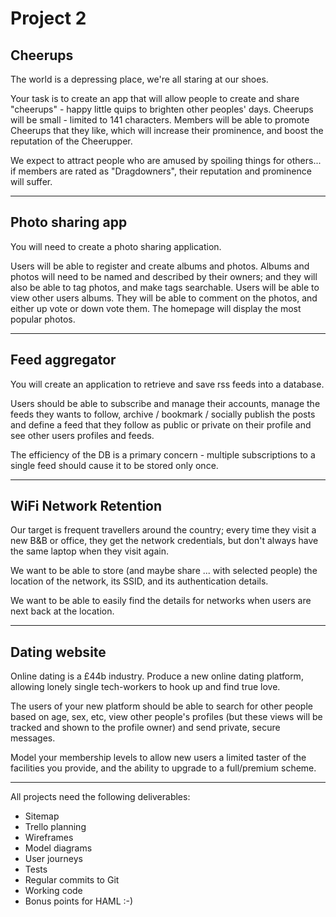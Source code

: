 # Project 2


## Cheerups
The world is a depressing place, we're all staring at our shoes.

Your task is to create an app that will allow people to create and share "cheerups" - happy little quips to brighten other peoples' days. Cheerups will be small - limited to 141 characters. Members will be able to promote Cheerups that they like, which will increase their prominence, and boost the reputation of the Cheerupper.

We expect to attract people who are amused by spoiling things for others... if members are rated as "Dragdowners", their reputation and prominence will suffer.

---

## Photo sharing app
You will need to create a photo sharing application.

Users will be able to register and create albums and photos. Albums and photos will need to be named and described by their owners; and they will also be able to tag photos, and make tags searchable. Users will be able to view other users albums. They will be able to comment on the photos, and either up vote or down vote them. The homepage will display the most popular photos.

---

## Feed aggregator
You will create an application to retrieve and save rss feeds into a database.

Users should be able to subscribe and manage their accounts, manage the feeds they wants to follow, archive / bookmark / socially publish the posts and define a feed that they follow as public or private on their profile and see other users profiles and feeds.

The efficiency of the DB is a primary concern - multiple subscriptions to a single feed should cause it to be stored only once.

---

## WiFi Network Retention
Our target is frequent travellers around the country; every time they visit a new B&B or office, they get the network credentials, but don't always have the same laptop when they visit again.

We want to be able to store (and maybe share ... with selected people) the location of the network, its SSID, and its authentication details.

We want to be able to easily find the details for networks when users are next back at the location.

---

## Dating website
Online dating is a £44b industry. Produce a new online dating platform, allowing lonely single tech-workers to hook up and find true love.

The users of your new platform should be able to search for other people based on age, sex, etc, view other people's profiles (but these views will be tracked and shown to the profile owner) and send private, secure messages.

Model your membership levels to allow new users a limited taster of the facilities you provide, and the ability to upgrade to a full/premium scheme.

---

All projects need the following deliverables:

- Sitemap
- Trello planning
- Wireframes
- Model diagrams
- User journeys
- Tests
- Regular commits to Git
- Working code
- Bonus points for HAML :-)

